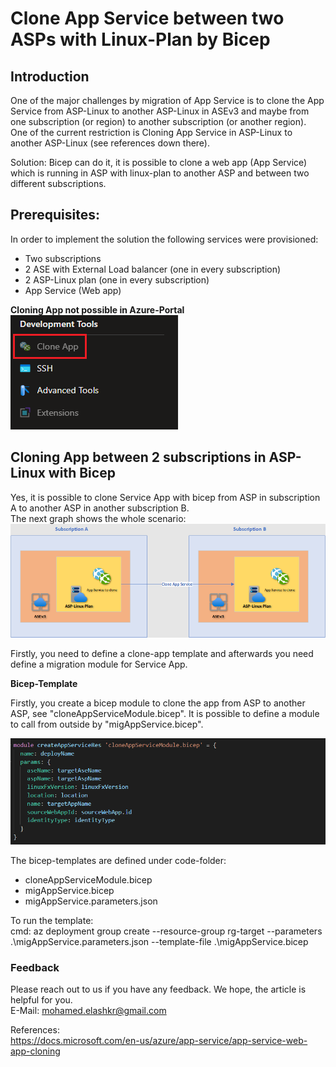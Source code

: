 # Clone App Service between two ASPs with Linux-Plan by Bicep

## Introduction
One of the major challenges by migration of App Service is to clone the App Service from ASP-Linux to another ASP-Linux in ASEv3
and maybe from one subscription (or region) to another subscription (or another region).  
One of the current restriction is Cloning App Service in ASP-Linux to another ASP-Linux (see references down there).

Solution:  Bicep can do it, it is possible to clone a web app (App Service) which is running in ASP with linux-plan to another ASP 
and between two different subscriptions.

## Prerequisites:  

In order to implement the solution the following services were provisioned:  
 - Two subscriptions
 - 2 ASE with External Load balancer (one in every subscription)
 - 2 ASP-Linux plan (one in every subscription)
 - App Service (Web app)

**Cloning App not possible in Azure-Portal**  
![alt text](https://github.com/melashkr/technical-articles/blob/main/bicep/clone-appService-aspLinux/images/cloning-app-not-possible-azure-portal.PNG "Cloning App Service in ASP-Linux")

## Cloning App between 2 subscriptions in ASP-Linux with Bicep
Yes, it is possible to clone Service App with bicep from ASP in subscription A to another ASP in another subscription B.   
The next graph shows the whole scenario:  
![alt text](https://github.com/melashkr/technical-articles/blob/main/bicep/clone-appService-aspLinux/images/CloneApp.png "Cloning App Service in ASP-Linux")

Firstly, you need to define a clone-app template and afterwards you need define a migration module for Service App.

**Bicep-Template**

Firstly, you create a bicep module to clone the app from ASP to another ASP, see "cloneAppServiceModule.bicep". It is possible to define a module to call from outside by "migAppService.bicep".

![alt text](https://github.com/melashkr/technical-articles/blob/main/bicep/clone-appService-aspLinux/images/clone-app-module-bicep.PNG "Cloning App Service in ASP-Linux")

The bicep-templates are defined under code-folder:
 - cloneAppServiceModule.bicep
 - migAppService.bicep
 - migAppService.parameters.json

To run the template:  
cmd: az deployment group create  --resource-group rg-target  --parameters .\migAppService.parameters.json  --template-file .\migAppService.bicep

### Feedback  
Please reach out to us if you have any feedback. We hope, the article is helpful for you.  
E-Mail: mohamed.elashkr@gmail.com

References:  
https://docs.microsoft.com/en-us/azure/app-service/app-service-web-app-cloning
